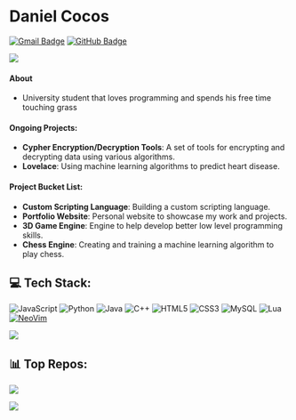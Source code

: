 # Daniel Cocos

[![Gmail Badge](https://img.shields.io/badge/-dev.danielcocos@gmail.com-c14438?style=flat-square&logo=Gmail&logoColor=white&link=mailto:dev.danielcocos@gmail.com)](mailto:dev.danielcocos@gmail.com) 
[![GitHub Badge](https://img.shields.io/badge/-Daniel--Cocos-181717?style=flat-square&logo=GitHub&logoColor=white&link=https://github.com/Daniel-Cocos)](https://github.com/Daniel-Cocos)

![](https://github-readme-stats.vercel.app/api?username=Daniel-Cocos&theme=transparent&hide_border=false&include_all_commits=false&count_private=false)<br/>


#### About

- University student that loves programming and spends his free time touching grass

#### Ongoing Projects:

- **Cypher Encryption/Decryption Tools**: A set of tools for encrypting and decrypting data using various algorithms.
- **Lovelace**: Using machine learning algorithms to predict heart disease.

#### Project Bucket List:

- **Custom Scripting Language**: Building a custom scripting language.
- **Portfolio Website**: Personal website to showcase my work and projects.
- **3D Game Engine**: Engine to help develop better low level programming skills.
- **Chess Engine**: Creating and training a machine learning algorithm to play chess.



## 💻 Tech Stack:


![JavaScript](https://img.shields.io/badge/javascript-%23323330.svg?style=for-the-badge&logo=javascript&logoColor=%23F7DF1E) ![Python](https://img.shields.io/badge/python-3670A0?style=for-the-badge&logo=python&logoColor=ffdd54) ![Java](https://img.shields.io/badge/java-%23ED8B00.svg?style=for-the-badge&logo=openjdk&logoColor=white) ![C++](https://img.shields.io/badge/c++-%2300599C.svg?style=for-the-badge&logo=c%2B%2B&logoColor=white) ![HTML5](https://img.shields.io/badge/html5-%23E34F26.svg?style=for-the-badge&logo=html5&logoColor=white) ![CSS3](https://img.shields.io/badge/css3-%231572B6.svg?style=for-the-badge&logo=css3&logoColor=white) ![MySQL](https://img.shields.io/badge/mysql-4479A1.svg?style=for-the-badge&logo=mysql&logoColor=white) ![Lua](https://img.shields.io/badge/lua-%232C2D72.svg?style=for-the-badge&logo=lua&logoColor=white)
<br/>
[![NeoVim](https://img.shields.io/static/v1?logo=neovim&label=&message=NeoVim&color=009900&logoColor=FFF&style=flat-square)](https://neovim.io/)



![](https://github-readme-stats.vercel.app/api/top-langs/?username=Daniel-Cocos&theme=transparent&hide_border=false&include_all_commits=false&count_private=false&layout=compact)





## 📊 Top Repos:
![](https://github-contributor-stats.vercel.app/api?username=Daniel-Cocos&limit=5&theme=transparent&combine_all_yearly_contributions=true)<br/>

[![](https://visitcount.itsvg.in/api?id=Daniel-Cocos&icon=2&color=0)](https://visitcount.itsvg.in)
